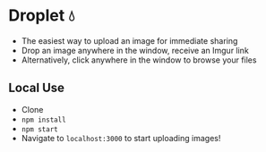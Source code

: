 # Droplet 💧
- The easiest way to upload an image for immediate sharing
- Drop an image anywhere in the window, receive an Imgur link
- Alternatively, click anywhere in the window to browse your files

## Local Use
- Clone
- `npm install`
- `npm start`
- Navigate to `localhost:3000` to start uploading images!
